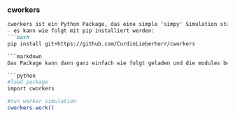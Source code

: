 ### cworkers

```markdown
cworkers ist ein Python Package, das eine simple 'simpy' Simulation startet. 
- es kann wie folgt mit pip installiert werden:
```bash
pip install git+https://github.com/CurdinLieberherr/cworkers

```markdown
Das Package kann dann ganz einfach wie folgt geladen und die modules benutzt werden:

```python
#load package
import cworkers

#run worker simulation
cworkers.work()
